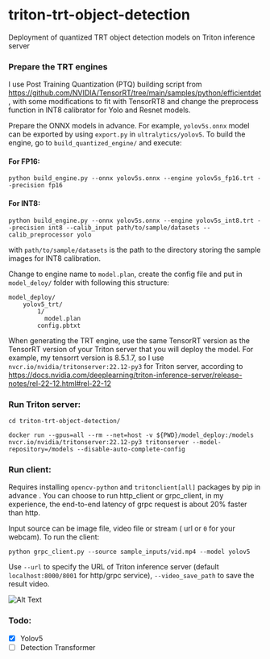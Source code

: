 # triton-trt-object-detection
Deployment of quantized TRT object detection models on Triton inference server

### Prepare the TRT engines 
I use Post Training Quantization (PTQ) building script from https://github.com/NVIDIA/TensorRT/tree/main/samples/python/efficientdet, with some modifications to fit with TensorRT8 and change the preprocess function in INT8 calibrator for Yolo and Resnet models.

Prepare the ONNX models in advance. For example, ```yolov5s.onnx``` model can be exported by using ```export.py``` in ```ultralytics/yolov5```.
To build the engine, go to ```build_quantized_engine/``` and execute:
#### For FP16:
  ```python build_engine.py --onnx yolov5s.onnx --engine yolov5s_fp16.trt --precision fp16```
#### For INT8:
  ```python build_engine.py --onnx yolov5s.onnx --engine yolov5s_int8.trt --precision int8 --calib_input path/to/sample/datasets --calib_preprocessor yolo```

with ```path/to/sample/datasets``` is the path to the directory storing the sample images for INT8 calibration.

Change to engine name to ```model.plan```, create the config file and put in ```model_deloy/``` folder with following this structure:
```
model_deploy/
    yolov5_trt/
        1/
          model.plan
        config.pbtxt
```

When generating the TRT engine, use the same TensorRT version as the TensorRT version of your Triton server that you will deploy the model. For example, my tensorrt version is 8.5.1.7, so I use ```nvcr.io/nvidia/tritonserver:22.12-py3``` for Triton server, according to https://docs.nvidia.com/deeplearning/triton-inference-server/release-notes/rel-22-12.html#rel-22-12
### Run Triton server: 

```cd triton-trt-object-detection/```

```docker run --gpus=all --rm --net=host -v ${PWD}/model_deploy:/models nvcr.io/nvidia/tritonserver:22.12-py3 tritonserver --model-repository=/models --disable-auto-complete-config```

### Run client:
Requires installing ```opencv-python``` and ```tritonclient[all]``` packages by pip in advance .
You can choose to run http_client or grpc_client, in my experience, the end-to-end latency of grpc request is about 20% faster than http. 

Input source can be image file, video file or stream ( url or ```0``` for your webcam). To run the client:  

``` python grpc_client.py --source sample_inputs/vid.mp4 --model yolov5 ```

Use ```--url``` to specify the URL of Triton inference server (default ```localhost:8000/8001``` for http/grpc service), ```--video_save_path``` to save the result video.

![Alt Text](https://media.giphy.com/media/v1.Y2lkPTc5MGI3NjExYmEyYWQ1MTNkMzRiODQ3NTM4MTI2OGNjOWFjNDU0MjFhZGQ0Njk2MCZjdD1n/cxnRUqlTZopXisDpff/giphy.gif)

### Todo:
- [x] Yolov5
- [ ] Detection Transformer
